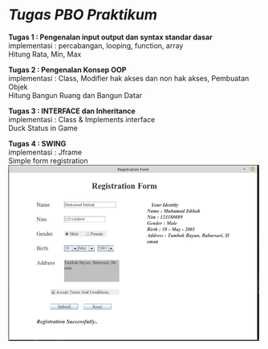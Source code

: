 # <i>Tugas PBO Praktikum</i>
<b>Tugas 1 : Pengenalan input output dan syntax standar dasar</b>
<br>implementasi : 
percabangan, looping, function, array
<br>Hitung Rata, Min, Max

<b>Tugas 2 : Pengenalan Konsep OOP</b>
<br>implementasi : 
Class, Modifier hak akses dan non hak akses,
Pembuatan Objek
<br>Hitung Bangun Ruang dan Bangun Datar


<b>Tugas 3 : INTERFACE dan Inheritance</b>
<br>implementasi : 
Class & Implements interface
<br>Duck Status in Game

<b>Tugas 4 : SWING</b>
<br>implementasi : 
Jframe
<br>Simple form registration
<br> <img src="https://github.com/iskhakmuhamad/tugas-pbo/blob/master/tugas4/tugas4.png" alt ="Screenshot Tugas 4" 
data-canonical-src="https://gyazo.com/eb5c5741b6a9a16c692170a41a49c858.png" width="500" height="350" />
